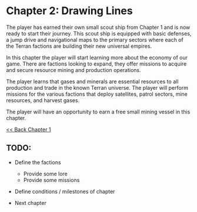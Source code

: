 # Chapter 2: Drawing Lines
The player has earned their own small scout ship from Chapter 1 and is now ready to start their journey. This scout ship is equipped with basic defenses, a jump drive and navigational maps to the primary sectors where each of the Terran factions are building their new universal empires.

In this chapter the player will start learning more about the economy of our game. There are factions looking to expand, they offer missions to acquire and secure resource mining and production operations.

The player learns that gases and minerals are essential resources to all production and trade in the known Terran universe. The player will perform missions for the various factions that deploy satellites, patrol sectors, mine resources, and harvest gases.

The player will have an opportunity to earn a free small mining vessel in this chapter.

[<< Back Chapter 1](./Chapter1.md)

## TODO:
- Define the factions
  - Provide some lore
  - Provide some missions

- Define conditions / milestones of chapter

- Next chapter
